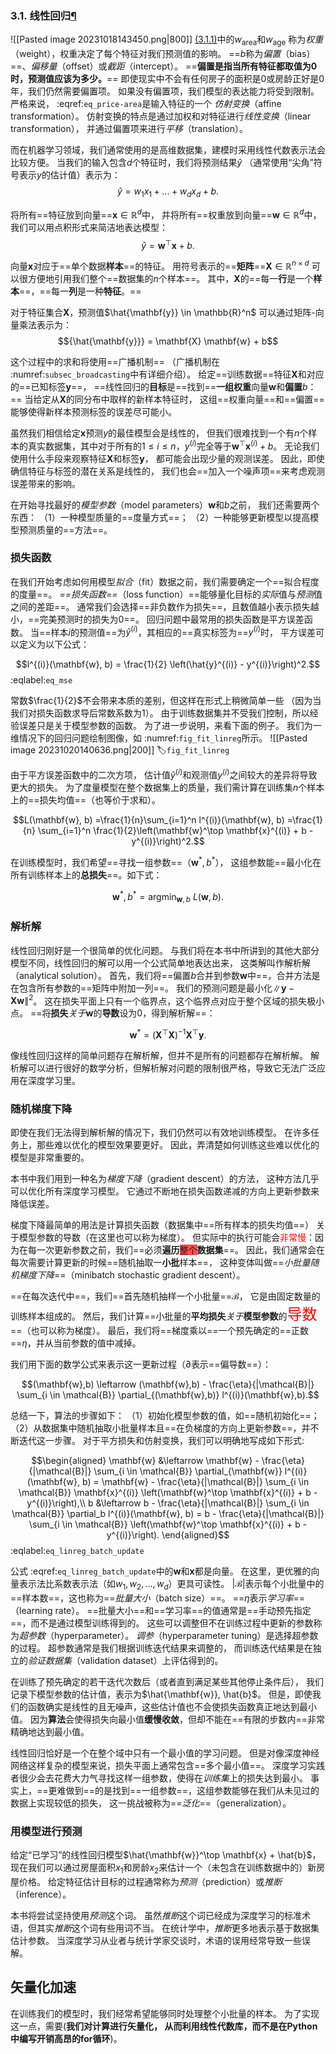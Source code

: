 ### 3.1. 线性回归[¶](https://zh-v2.d2l.ai/chapter_linear-networks/linear-regression.html#sec-linear-regression "Permalink to this heading")
![[Pasted image 20231018143450.png|800]]
[(3.1.1)](https://zh-v2.d2l.ai/chapter_linear-networks/linear-regression.html#equation-eq-price-area)中的$w_{\mathrm{area}}$和$w_{\mathrm{age}}$
称为*权重*（weight），权重决定了每个特征对我们预测值的影响。
==$b$称为*偏置*（bias）==、*偏移量*（offset）或*截距*（intercept）。
==**偏置是指当所有特征都取值为0时，预测值应该为多少。**==
即使现实中不会有任何房子的面积是0或房龄正好是0年，我们仍然需要偏置项。
如果没有偏置项，我们模型的表达能力将受到限制。
严格来说， :eqref:`eq_price-area`是输入特征的一个
*仿射变换*（affine transformation）。
仿射变换的特点是通过加权和对特征进行*线性变换*（linear transformation），
并通过偏置项来进行*平移*（translation）。


而在机器学习领域，我们通常使用的是高维数据集，建模时采用线性代数表示法会比较方便。
当我们的输入包含$d$个特征时，我们将预测结果$\hat{y}$
（通常使用“尖角”符号表示$y$的估计值）表示为：
$$\hat{y} = w_1  x_1 + ... + w_d  x_d + b.$$

将所有==特征放到向量==$\mathbf{x} \in \mathbb{R}^d$中，
并将所有==权重放到向量==$\mathbf{w} \in \mathbb{R}^d$中，
我们可以用点积形式来简洁地表达模型：
$$\hat{y} = \mathbf{w}^\top \mathbf{x} + b.$$

向量$\mathbf{x}$对应于==单个数据**样本**==的特征。
用符号表示的==**矩阵**==$\mathbf{X} \in \mathbb{R}^{n \times d}$
可以很方便地引用我们整个==数据集的$n$个样本==。
其中，$\mathbf{X}$的==每一**行**是一个**样本**==，==每一**列**是一种**特征**。==

对于特征集合$\mathbf{X}$，预测值$\hat{\mathbf{y}} \in \mathbb{R}^n$
可以通过矩阵-向量乘法表示为：
$${\hat{\mathbf{y}}} = \mathbf{X} \mathbf{w} + b$$

这个过程中的求和将使用==广播机制==
（广播机制在 :numref:`subsec_broadcasting`中有详细介绍）。
给定==训练数据==特征$\mathbf{X}$和对应的==已知标签$\mathbf{y}$==，
==线性回归的**目标**是==找到==**一组权重**向量$\mathbf{w}$和**偏置**$b$：==
当给定从$\mathbf{X}$的同分布中取样的新样本特征时，
这组==权重向量==和==偏置==能够使得新样本预测标签的误差尽可能小。

虽然我们相信给定$\mathbf{x}$预测$y$的最佳模型会是线性的，
但我们很难找到一个有$n$个样本的真实数据集，其中对于所有的$1 \leq i \leq n$，$y^{(i)}$完全等于$\mathbf{w}^\top \mathbf{x}^{(i)}+b$。
无论我们使用什么手段来观察特征$\mathbf{X}$和标签$\mathbf{y}$，
都可能会出现少量的观测误差。
因此，即使确信特征与标签的潜在关系是线性的，
我们也会==加入一个噪声项==来考虑观测误差带来的影响。

在开始寻找最好的*模型参数*（model parameters）$\mathbf{w}$和$b$之前，
我们还需要两个东西：
（1）一种模型质量的==度量方式==；
（2）一种能够更新模型以提高模型预测质量的==方法==。

### 损失函数

在我们开始考虑如何用模型*拟合*（fit）数据之前，我们需要确定一个==拟合程度的度量==。
*==损失函数==*（loss function）==能够量化目标的*实际*值与*预测*值之间的差距==。
通常我们会选择==非负数作为损失==，且数值越小表示损失越小，==完美预测时的损失为0==。
回归问题中最常用的损失函数是平方误差函数。
当==样本$i$的预测值==为$\hat{y}^{(i)}$，其相应的==真实标签为==$y^{(i)}$时，
平方误差可以定义为以下公式：

$$l^{(i)}(\mathbf{w}, b) = \frac{1}{2} \left(\hat{y}^{(i)} - y^{(i)}\right)^2.$$
:eqlabel:`eq_mse`

常数$\frac{1}{2}$不会带来本质的差别，但这样在形式上稍微简单一些
（因为当我们对损失函数求导后常数系数为1）。
由于训练数据集并不受我们控制，所以经验误差只是关于模型参数的函数。
为了进一步说明，来看下面的例子。
我们为一维情况下的回归问题绘制图像，如 :numref:`fig_fit_linreg`所示。
![[Pasted image 20231020140636.png|200]]
:label:`fig_fit_linreg`

由于平方误差函数中的二次方项，
估计值$\hat{y}^{(i)}$和观测值$y^{(i)}$之间较大的差异将导致更大的损失。
为了度量模型在整个数据集上的质量，我们需计算在训练集$n$个样本上的==损失均值==（也等价于求和）。

$$L(\mathbf{w}, b) =\frac{1}{n}\sum_{i=1}^n l^{(i)}(\mathbf{w}, b) =\frac{1}{n} \sum_{i=1}^n \frac{1}{2}\left(\mathbf{w}^\top \mathbf{x}^{(i)} + b - y^{(i)}\right)^2.$$

在训练模型时，我们希望==寻找一组参数==（$\mathbf{w}^*, b^*$），
这组参数能==最小化在所有训练样本上的**总损失**==。如下式：

$$\mathbf{w}^*, b^* = \operatorname*{argmin}_{\mathbf{w}, b}\  L(\mathbf{w}, b).$$

### 解析解

线性回归刚好是一个很简单的优化问题。
与我们将在本书中所讲到的其他大部分模型不同，线性回归的解可以用一个公式简单地表达出来，
这类解叫作解析解（analytical solution）。
首先，我们将==偏置$b$合并到参数$\mathbf{w}$中==，合并方法是在包含所有参数的==矩阵中附加一列==。
我们的预测问题是最小化$\|\mathbf{y} - \mathbf{X}\mathbf{w}\|^2$。
这在损失平面上只有一个临界点，这个临界点对应于整个区域的损失极小点。
==将**损失***关于*$\mathbf{w}$的**导数**设为0，得到解析解==：

$$\mathbf{w}^* = (\mathbf X^\top \mathbf X)^{-1}\mathbf X^\top \mathbf{y}.$$

像线性回归这样的简单问题存在解析解，但并不是所有的问题都存在解析解。
解析解可以进行很好的数学分析，但解析解对问题的限制很严格，导致它无法广泛应用在深度学习里。

### 随机梯度下降

即使在我们无法得到解析解的情况下，我们仍然可以有效地训练模型。
在许多任务上，那些难以优化的模型效果要更好。
因此，弄清楚如何训练这些难以优化的模型是非常重要的。

本书中我们用到一种名为*梯度下降*（gradient descent）的方法，
这种方法几乎可以优化所有深度学习模型。
它通过不断地在损失函数递减的方向上更新参数来降低误差。

梯度下降最简单的用法是计算损失函数（数据集中==所有样本的损失均值==）
关于模型参数的导数（在这里也可以称为梯度）。
但实际中的执行可能会<font color="#ff0000">非常慢</font>：因为在每一次更新参数之前，我们==必须**遍历**<span style="background:#ff4d4f">整个</span>**数据集**==。
因此，我们通常会在每次需要计算更新的时候==随机抽取一**小批**样本==，
这种变体叫做==*小批量随机梯度下降*==（minibatch stochastic gradient descent）。

==在每次迭代中==，我们==首先随机抽样一个小批量==$\mathcal{B}$，
它是由固定数量的训练样本组成的。
然后，我们计算==小批量的**平均损失***关于***模型参数**的<font color="#ff0000" size=5>导数</font>==（也可以称为梯度）。
最后，我们将==梯度乘以==一个预先确定的==正数==$\eta$，并从当前参数的值中减掉。

我们用下面的数学公式来表示这一更新过程（$\partial$表示==偏导数==）：

$$(\mathbf{w},b) \leftarrow (\mathbf{w},b) - \frac{\eta}{|\mathcal{B}|} \sum_{i \in \mathcal{B}} \partial_{(\mathbf{w},b)} l^{(i)}(\mathbf{w},b).$$

总结一下，算法的步骤如下：
（1）初始化模型参数的值，如==随机初始化==；
（2）从数据集中随机抽取小批量样本且==在负梯度的方向上更新参数==，并不断迭代这一步骤。
对于平方损失和仿射变换，我们可以明确地写成如下形式:

$$\begin{aligned} \mathbf{w} &\leftarrow \mathbf{w} -   \frac{\eta}{|\mathcal{B}|} \sum_{i \in \mathcal{B}} \partial_{\mathbf{w}} l^{(i)}(\mathbf{w}, b) = \mathbf{w} - \frac{\eta}{|\mathcal{B}|} \sum_{i \in \mathcal{B}} \mathbf{x}^{(i)} \left(\mathbf{w}^\top \mathbf{x}^{(i)} + b - y^{(i)}\right),\\ b &\leftarrow b -  \frac{\eta}{|\mathcal{B}|} \sum_{i \in \mathcal{B}} \partial_b l^{(i)}(\mathbf{w}, b)  = b - \frac{\eta}{|\mathcal{B}|} \sum_{i \in \mathcal{B}} \left(\mathbf{w}^\top \mathbf{x}^{(i)} + b - y^{(i)}\right). \end{aligned}$$
:eqlabel:`eq_linreg_batch_update`

公式 :eqref:`eq_linreg_batch_update`中的$\mathbf{w}$和$\mathbf{x}$都是向量。
在这里，更优雅的向量表示法比系数表示法（如$w_1, w_2, \ldots, w_d$）更具可读性。
$|\mathcal{B}|$表示每个小批量中的==样本数==，这也称为==*批量大小*（batch size）==。
==$\eta$表示*学习率*==（learning rate）。
==批量大小==和==学习率==的值通常是==手动预先指定==，而不是通过模型训练得到的。
这些可以调整但不在训练过程中更新的参数称为*超参数*（hyperparameter）。
*调参*（hyperparameter tuning）是选择超参数的过程。
超参数通常是我们根据训练迭代结果来调整的，
而训练迭代结果是在独立的*验证数据集*（validation dataset）上评估得到的。

在训练了预先确定的若干迭代次数后（或者直到满足某些其他停止条件后），
我们记录下模型参数的估计值，表示为$\hat{\mathbf{w}}, \hat{b}$。
但是，即使我们的函数确实是线性的且无噪声，这些估计值也不会使损失函数真正地达到最小值。
因为**算法**会使得损失向最小值**缓慢收敛**，但却不能在==有限的步数内==非常精确地达到最小值。

线性回归恰好是一个在整个域中只有一个最小值的学习问题。
但是对像深度神经网络这样复杂的模型来说，损失平面上通常包含==多个最小值==。
深度学习实践者很少会去花费大力气寻找这样一组参数，使得在*训练集*上的损失达到最小。
事实上，==更难做到==的是找到==一组参数==，这组参数能够在我们从未见过的数据上实现较低的损失，
这一挑战被称为==*泛化*==（generalization）。

### 用模型进行预测

给定“已学习”的线性回归模型$\hat{\mathbf{w}}^\top \mathbf{x} + \hat{b}$，
现在我们可以通过房屋面积$x_1$和房龄$x_2$来估计一个（未包含在训练数据中的）新房屋价格。
给定特征估计目标的过程通常称为*预测*（prediction）或*推断*（inference）。

本书将尝试坚持使用*预测*这个词。
虽然*推断*这个词已经成为深度学习的标准术语，但其实*推断*这个词有些用词不当。
在统计学中，*推断*更多地表示基于数据集估计参数。
当深度学习从业者与统计学家交谈时，术语的误用经常导致一些误解。

## 矢量化加速

在训练我们的模型时，我们经常希望能够同时处理整个小批量的样本。
为了实现这一点，需要(**我们对计算进行矢量化，
从而利用线性代数库，而不是在Python中编写开销高昂的for循环**)。

